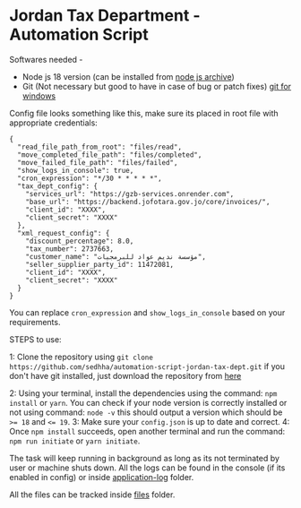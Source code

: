 # Jordan Tax Department - Automation Script

Softwares needed -

- Node js 18 version (can be installed from [node js archive](https://nodejs.org/en/blog/release/v18.12.0))
- Git (Not necessary but good to have in case of bug or patch fixes) [git for windows](https://git-scm.com/download/win)

Config file looks something like this, make sure its placed in root file with appropriate credentials:

```
{
  "read_file_path_from_root": "files/read",
  "move_completed_file_path": "files/completed",
  "move_failed_file_path": "files/failed",
  "show_logs_in_console": true,
  "cron_expression": "*/30 * * * * *",
  "tax_dept_config": {
    "services_url": "https://gzb-services.onrender.com",
    "base_url": "https://backend.jofotara.gov.jo/core/invoices/",
    "client_id": "XXXX",
    "client_secret": "XXXX"
  },
  "xml_request_config": {
    "discount_percentage": 8.0,
    "tax_number": 2737663,
    "customer_name": "مؤسسة نديم عواد للبرمجيات",
    "seller_supplier_party_id": 11472081,
    "client_id": "XXXX",
    "client_secret": "XXXX"
  }
}
```

You can replace `cron_expression` and `show_logs_in_console` based on your requirements.

STEPS to use:

1: Clone the repository using `git clone https://github.com/sedhha/automation-script-jordan-tax-dept.git` if you don't have git installed, just download the repository from [here](https://github.com/sedhha/automation-script-jordan-tax-dept/tree/main)

2: Using your terminal, install the dependencies using the command: `npm install` or `yarn`.
You can check if your node version is correctly installed or not using command: `node -v` this should output a version which should be `>= 18` and `<= 19`.
3: Make sure your `config.json` is up to date and correct.
4: Once `npm install` succeeds, open another terminal and run the command: `npm run initiate` or `yarn initiate`.

The task will keep running in background as long as its not terminated by user or machine shuts down. All the logs can be found in the console (if its enabled in config) or inside [application-log](logs/) folder.

All the files can be tracked inside [files](files/) folder.
